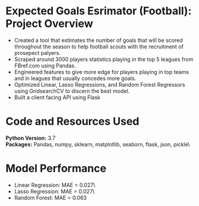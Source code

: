 # Expected Goals Esrimator (Football): Project Overview

* Created a tool that estimates the number of goals that will be scored throughout the season to help football scouts with the recruitment of 
prosepect palyers.
* Scraped around 3000 players statistics playing in the top 5 leagues from FBref.com using Pandas.
* Engineered features to give more edge for players playing in top teams and in leagues that usually concedes more goals.
* Optimized Linear, Lasso Regressions, and Random Forest Regressors using GridsearchCV to discern the best model.
* Built a client facing API using Flask

# Code and Resources Used

**Python Version:** 3.7\
**Packages:** Pandas, numpy, sklearn, matplotlib, seaborn, flask, json, pickle\

# Model Performance 

* Linear Regression: MAE = 0.027\
* Lasso Regression: MAE = 0.027\
* Random Forest: MAE = 0.063



